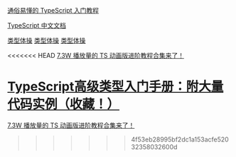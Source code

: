 [通俗易懂的 TypeScript 入门教程](https://mp.weixin.qq.com/s?__biz=MzAxODE2MjM1MA==&mid=2651559174&idx=1&sn=14423a26e283247fd677f85e05f54c51&chksm=802542c7b752cbd14445a3cd154bba10df51bdc97eae9be4479a4694911d4bc63f7292d12109&scene=126&sessionid=1591596370&key=b19b8b95a611340a642f51f0642817d9abc68e53654699b9c02640474943b66e83b39dc555c5689ef76bee4b1e417bec5a593e5a085cd9bf7f8e5610c9f073651b7e34379e4d5160678ff570fd13dbbc&ascene=1&uin=MjEwNzg0ODc4Mg%3D%3D&devicetype=Windows+10+x64&version=62090070&lang=zh_CN&exportkey=AwqQmnuAoioeJ60Y2QSxyzU%3D&pass_ticket=WsIOxnHRiMHtAlaCZlSEwUSKSMrb5InU5RO0eze%2FAWOzChDIfD6Uu2NK6ixupElG)

[TypeScript 中文文档](https://www.tslang.cn/index.html)

[类型体操](https://github.com/type-challenges/type-challenges/blob/main/README.zh-CN.md)
[类型体操](https://zhuanlan.zhihu.com/p/427309936)
[类型体操](https://juejin.cn/post/7077868567810539550)

<<<<<<< HEAD
[7.3W 播放量的 TS 动画版进阶教程合集来了！](https://juejin.cn/post/7095547569777934367#heading-6)

[TypeScript高级类型入门手册：附大量代码实例（收藏！）](https://mp.weixin.qq.com/s/6__G2MjUMxIr2sObVBLjgg)
=======
[7.3W 播放量的 TS 动画版进阶教程合集来了！](https://juejin.cn/post/7095547569777934367#heading-6)
>>>>>>> 4f53eb28995bf2dc1a153acfe52032358032600d
